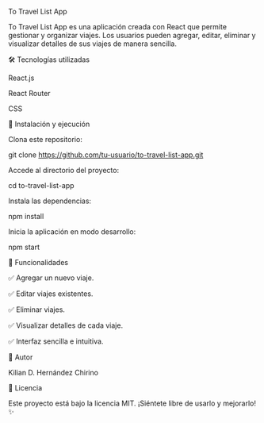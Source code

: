 To Travel List App

To Travel List App es una aplicación creada con React que permite gestionar y organizar viajes. Los usuarios pueden agregar, editar, eliminar y visualizar detalles de sus viajes de manera sencilla.

🛠️ Tecnologías utilizadas

React.js

React Router

CSS


🚀 Instalación y ejecución

Clona este repositorio:

git clone https://github.com/tu-usuario/to-travel-list-app.git

Accede al directorio del proyecto:

cd to-travel-list-app

Instala las dependencias:

npm install

Inicia la aplicación en modo desarrollo:

npm start

📌 Funcionalidades

✅ Agregar un nuevo viaje.

✅ Editar viajes existentes.

✅ Eliminar viajes.

✅ Visualizar detalles de cada viaje.

✅ Interfaz sencilla e intuitiva.


👤 Autor

Kilian D. Hernández Chirino

📜 Licencia

Este proyecto está bajo la licencia MIT. ¡Siéntete libre de usarlo y mejorarlo! ✨

